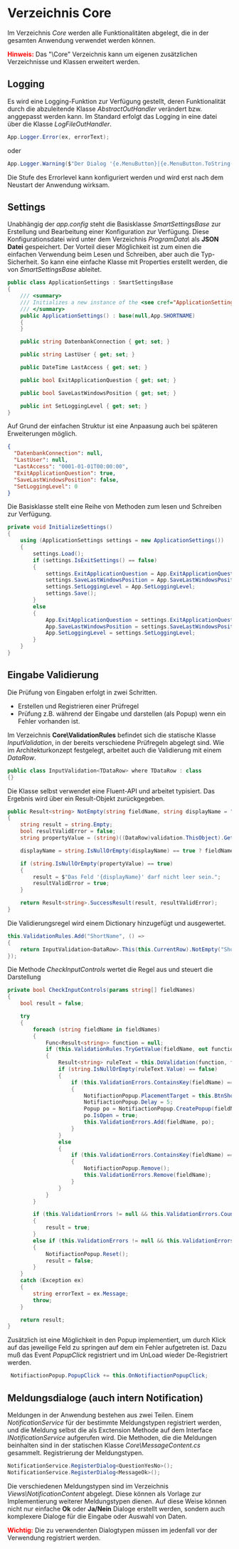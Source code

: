 ﻿<style>
r { color: Red }
o { color: Orange }
g { color: Green }
</style>
# Verzeichnis Core

Im Verzeichnis *Core* werden alle Funktionalitäten abgelegt, die in der gesamten Anwendung verwendet werden können.

<r>**Hinweis:**</r> Das "\\Core" Verzeichnis kann um eigenen zusätzlichen Verzeichnisse und Klassen erweitert werden.

## <a name="CoreLogging"></a>Logging
Es wird eine Logging-Funktion zur Verfügung gestellt, deren Funktionalität durch die abzuleitende Klasse *AbstractOutHandler* verändert bzw. anggepasst werden kann. Im Standard erfolgt das Logging in eine datei über die Klasse *LogFileOutHandler*.
```csharp
App.Logger.Error(ex, errorText);
```
oder
```csharp
App.Logger.Warning($"Der Dialog '{e.MenuButton}|{e.MenuButton.ToString()}' kann nicht gefunden werden.");
```
Die Stufe des Errorlevel kann konfiguriert werden und wird erst nach dem Neustart der Anwendung wirksam.

## <a name="CoreSettings"></a>Settings
Unabhängig der *app.config* steht die Basisklasse *SmartSettingsBase* zur Erstellung und Bearbeitung einer Konfiguration zur Verfügung. Diese Konfigurationsdatei wird unter dem Verzeichnis *ProgramData\\<AppName>* als **JSON Datei** gespeichert.
Der Vorteil dieser Möglichkeit ist zum einen die einfachen Verwendung beim Lesen und Schreiben, aber auch die Typ-Sicherheit.
So kann eine einfache Klasse mit Properties erstellt werden, die von *SmartSettingsBase* ableitet.

```csharp
public class ApplicationSettings : SmartSettingsBase
{
    /// <summary>
    /// Initializes a new instance of the <see cref="ApplicationSettings"/> class.
    /// </summary>
    public ApplicationSettings() : base(null,App.SHORTNAME)
    {
    }

    public string DatenbankConnection { get; set; }

    public string LastUser { get; set; }

    public DateTime LastAccess { get; set; }

    public bool ExitApplicationQuestion { get; set; }

    public bool SaveLastWindowsPosition { get; set; }

    public int SetLoggingLevel { get; set; }
}
```

Auf Grund der einfachen Struktur ist eine Anpaasung auch bei späteren Erweiterungen möglich.
```json
{
  "DatenbankConnection": null,
  "LastUser": null,
  "LastAccess": "0001-01-01T00:00:00",
  "ExitApplicationQuestion": true,
  "SaveLastWindowsPosition": false,
  "SetLoggingLevel": 0
}
```

Die Basisklasse stellt eine Reihe von Methoden zum lesen und Schreiben zur Verfügung.

```csharp
private void InitializeSettings()
{
    using (ApplicationSettings settings = new ApplicationSettings())
    {
        settings.Load();
        if (settings.IsExitSettings() == false)
        {
            settings.ExitApplicationQuestion = App.ExitApplicationQuestion;
            settings.SaveLastWindowsPosition = App.SaveLastWindowsPosition;
            settings.SetLoggingLevel = App.SetLoggingLevel;
            settings.Save();
        }
        else
        {
            App.ExitApplicationQuestion = settings.ExitApplicationQuestion;
            App.SaveLastWindowsPosition = settings.SaveLastWindowsPosition;
            App.SetLoggingLevel = settings.SetLoggingLevel;
        }
    }
}
```

## <a name="CoreValidation"></a>Eingabe Validierung

Die Prüfung von Eingaben erfolgt in zwei Schritten. 
- Erstellen und Registrieren einer Prüfregel
- Prüfung z.B. während der Eingabe und darstellen (als Popup) wenn ein Fehler vorhanden ist.

Im Verzeichnis **Core\\ValidationRules** befindet sich die statische Klasse *InputValidation*, in der bereits verschiedene Prüfregeln abgelegt sind.
Wie im Architekturkonzept festgelegt, arbeitet auch die Validierung mit einem *DataRow*.
```csharp
public class InputValidation<TDataRow> where TDataRow : class
{}
```
Die Klasse selbst verwendet eine Fluent-API und arbeitet typisiert. Das Ergebnis wird über ein Result-Objekt zurückgegeben.
```csharp
public Result<string> NotEmpty(string fieldName, string displayName = "")
{
    string result = string.Empty;
    bool resultValidError = false;
    string propertyValue = (string)((DataRow)validation.ThisObject).GetAs<string>(fieldName);

    displayName = string.IsNullOrEmpty(displayName) == true ? fieldName : displayName;

    if (string.IsNullOrEmpty(propertyValue) == true)
    {
        result = $"Das Feld '{displayName}' darf nicht leer sein.";
        resultValidError = true;
    }

    return Result<string>.SuccessResult(result, resultValidError);
}
```

Die Validierungsregel wird einem Dictionary hinzugefügt und ausgewertet.
```csharp
this.ValidationRules.Add("ShortName", () =>
{
    return InputValidation<DataRow>.This(this.CurrentRow).NotEmpty("ShortName", "Benutzername");
});
```

Die Methode *CheckInputControls* wertet die Regel aus und steuert die Darstellung
```csharp
private bool CheckInputControls(params string[] fieldNames)
{
    bool result = false;

    try
    {
        foreach (string fieldName in fieldNames)
        {
            Func<Result<string>> function = null;
            if (this.ValidationRules.TryGetValue(fieldName, out function) == true)
            {
                Result<string> ruleText = this.DoValidation(function, fieldName);
                if (string.IsNullOrEmpty(ruleText.Value) == false)
                {
                    if (this.ValidationErrors.ContainsKey(fieldName) == false)
                    {
                        NotifiactionPopup.PlacementTarget = this.BtnShowErrors;
                        NotifiactionPopup.Delay = 5;
                        Popup po = NotifiactionPopup.CreatePopup(fieldName, ruleText.Value);
                        po.IsOpen = true;
                        this.ValidationErrors.Add(fieldName, po);
                    }
                }
                else
                {
                    if (this.ValidationErrors.ContainsKey(fieldName) == true)
                    {
                        NotifiactionPopup.Remove();
                        this.ValidationErrors.Remove(fieldName);
                    }
                }
            }
        }

        if (this.ValidationErrors != null && this.ValidationErrors.Count > 0)
        {
            result = true;
        }
        else if (this.ValidationErrors != null && this.ValidationErrors.Count == 0)
        {
            NotifiactionPopup.Reset();
            result = false;
        }
    }
    catch (Exception ex)
    {
        string errorText = ex.Message;
        throw;
    }

    return result;
}
```

Zusätzlich ist eine Möglichkeit in den Popup implementiert, um durch Klick auf das jeweilige Feld zu springen auf dem ein Fehler aufgetreten ist.
Dazu muß das Event *PopupClick* registriert und im UnLoad wieder De-Registriert werden.
```csharp
 NotifiactionPopup.PopupClick += this.OnNotifiactionPopupClick;
```

## Meldungsdialoge (auch intern Notification)
Meldungen in der Anwendung bestehen aus zwei Teilen. Einem *NotificationService* für der bestimmte Meldungstypen registriert werden, und die Meldung selbst die als Exctension Methode auf dem Interface *INotificationService* aufgerufen wird. Die Methoden, die die Meldungen beinhalten sind in der statischen Klasse *Core\\MessageContent.cs* gesammelt.
Registrierung der Meldungstypen.
```csharp
NotificationService.RegisterDialog<QuestionYesNo>();
NotificationService.RegisterDialog<MessageOk>();
```

Die verschiedenen Meldungstypen sind im Verzeichnis *Views\\NotificationContent* abgelegt. Diese können als Vorlage zur Implementierung weiterer Meldungstypen dienen. Auf diese Weise können nicht nur einfache **Ok** oder **Ja/Nein** Dialoge erstellt werden, sondern auch komplexere Dialoge für die Eingabe oder Auswahl von Daten.

<r>**Wichtig:**</r> Die zu verwendenten Dialogtypen müssen im jedenfall vor der Verwendung registriert werden.



